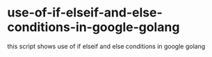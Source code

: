 # use-of-if-elseif-and-else-conditions-in-google-golang
this script shows use of if elseif and else conditions in google golang
